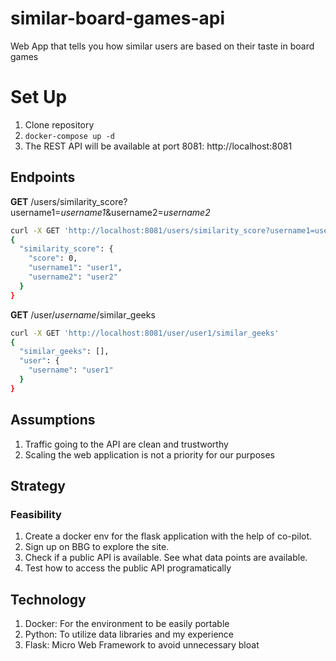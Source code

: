 # similar-board-games-api
Web App that tells you how similar users are based on their taste in board games

# Set Up
1. Clone repository
2. `docker-compose up -d`
3. The REST API will be available at port 8081: http://localhost:8081

## Endpoints

**GET** /users/similarity_score?username1=*username1*&username2=*username2*
```bash
curl -X GET 'http://localhost:8081/users/similarity_score?username1=user1&username2=user2'
{
  "similarity_score": {
    "score": 0,
    "username1": "user1",
    "username2": "user2"
  }
}
```

**GET** /user/*username*/similar_geeks
```bash
curl -X GET 'http://localhost:8081/user/user1/similar_geeks'
{
  "similar_geeks": [],
  "user": {
    "username": "user1"
  }
}
```

## Assumptions
1. Traffic going to the API are clean and trustworthy
2. Scaling the web application is not a priority for our purposes

## Strategy

### Feasibility
1. Create a docker env for the flask application with the help of co-pilot.
2. Sign up on BBG to explore the site.
3. Check if a public API is available. See what data points are available.
4. Test how to access the public API programatically

## Technology
1. Docker: For the environment to be easily portable
2. Python: To utilize data libraries and my experience
3. Flask: Micro Web Framework to avoid unnecessary bloat

